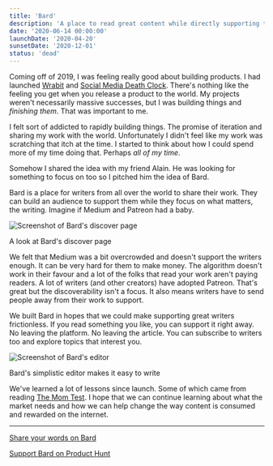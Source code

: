 ```yaml
---
title: 'Bard'
description: 'A place to read great content while directly supporting the writers that made it.'
date: '2020-06-14 00:00:00'
launchDate: '2020-04-20'
sunsetDate: '2020-12-01'
status: 'dead'
---
```


Coming off of 2019, I was feeling really good about building products. I had launched [Wrabit](/projects/wrabit) and [Social Media Death Clock](/projects/social-media-death-clock). There's nothing like the feeling you get when you release a product to the world. My projects weren't necessarily massive successes, but I was building things and _finishing them_. That was important to me.

I felt sort of addicted to rapidly building things. The promise of iteration and sharing my work with the world. Unfortunately I didn't feel like my work was scratching that itch at the time. I started to think about how I could spend more of my time doing that. Perhaps _all of my time_.

Somehow I shared the idea with my friend Alain. He was looking for something to focus on too so I pitched him the idea of Bard.

Bard is a place for writers from all over the world to share their work. They can build an audience to support them while they focus on what matters, the writing. Imagine if Medium and Patreon had a baby.

![Screenshot of Bard's discover page](/assets/projects/bard/screen-1.jpg)

<div class="text-xs text-center">A look at Bard's discover page</div>

We felt that Medium was a bit overcrowded and doesn't support the writers enough. It can be very hard for them to make money. The algorithm doesn't work in their favour and a lot of the folks that read your work aren't paying readers. A lot of writers (and other creators) have adopted Patreon. That's great but the discoverability isn't a focus. It also means writers have to send people away from their work to support.

We built Bard in hopes that we could make supporting great writers frictionless. If you read something you like, you can support it right away. No leaving the platform. No leaving the article. You can subscribe to writers too and explore topics that interest you.

![Screenshot of Bard's editor](/assets/projects/bard/screen-2.jpg)

<div class="text-xs text-center">Bard's simplistic editor makes it easy to write</div>

We've learned a lot of lessons since launch. Some of which came from reading [The Mom Test](/books/the-mom-test). I hope that we can continue learning about what the market needs and how we can help change the way content is consumed and rewarded on the internet.

---

<footer>

[Share your words on Bard](https://getbard.com)

[Support Bard on Product Hunt](https://www.producthunt.com/posts/bard)

</footer>